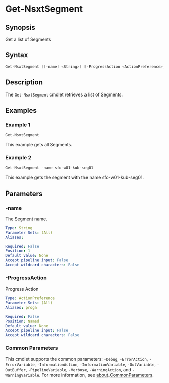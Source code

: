 # Get-NsxtSegment

## Synopsis

Get a list of Segments

## Syntax

```powershell
Get-NsxtSegment [[-name] <String>] [-ProgressAction <ActionPreference>] [<CommonParameters>]
```

## Description

The `Get-NsxtSegment` cmdlet retrieves a list of Segments.

## Examples

### Example 1

```powershell
Get-NsxtSegment
```

This example gets all Segments.

### Example 2

```powershell
Get-NsxtSegment -name sfo-w01-kub-seg01
```

This example gets the segment with the name sfo-w01-kub-seg01.

## Parameters

### -name

The Segment name.

```yaml
Type: String
Parameter Sets: (All)
Aliases:

Required: False
Position: 1
Default value: None
Accept pipeline input: False
Accept wildcard characters: False
```

### -ProgressAction

Progress Action

```yaml
Type: ActionPreference
Parameter Sets: (All)
Aliases: proga

Required: False
Position: Named
Default value: None
Accept pipeline input: False
Accept wildcard characters: False
```

### Common Parameters

This cmdlet supports the common parameters: `-Debug`, `-ErrorAction`, `-ErrorVariable`, `-InformationAction`, `-InformationVariable`, `-OutVariable`, `-OutBuffer`, `-PipelineVariable`, `-Verbose`, `-WarningAction`, and `-WarningVariable`. For more information, see [about_CommonParameters](http://go.microsoft.com/fwlink/?LinkID=113216).
